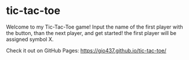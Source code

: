 # tic-tac-toe

Welcome to my Tic-Tac-Toe game! Input the name of the first player with the button, than the next player, and get started! the first player will be assigned symbol X.

Check it out on GitHub Pages: https://gio437.github.io/tic-tac-toe/
